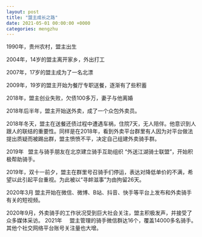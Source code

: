 ```yaml
---
layout: post
title: "盟主成长之路"
date: 2021-05-01 00:00:00 +0000
categories: mengzhu
---
```


1990年，贵州农村，盟主出生

2004年，14岁的盟主离开家乡，外出打工

2007年，17岁的盟主成为了一名北漂

2009年，19岁的盟主开始为餐厅专职送餐，逐渐有了些积蓄

2018年，盟主创业失败，欠债100多万，妻子与他离婚

2018年后半年，盟主开始送外卖，成了一个众包外卖员。

2018年冬天，盟主在送餐还债过程中遭遇车祸，住院7天，无人陪伴。他意识到人跟人的联结的重要性。同样是在2018年，看到外卖平台群里有人因为对平台做法提出质疑而被踢出群，盟主愤愤不平，决定自己组建外卖骑手群。

2019年   盟主与骑手朋友在北京建立骑手互助组织 “外送江湖骑士联盟”，开始积极帮助骑手。

2019年，双十一前夕，盟主在群里号召骑手们停运，表达对降低单价的不满，希望以此引起平台重视。为此被以“寻衅滋事”为由拘留26天。

2020年3月 盟主开始在微信、微博、B站、抖音、快手等平台上发布和外卖骑手有关的短视频。

2020年9月，外卖骑手的工作状况受到巨大社会关注，盟主积极发声，并接受了众多媒体采访。
2021年     盟主管理的骑手微信群达16个，覆盖14000多名骑手。其他个社交网络平台账号关注量也大增。
